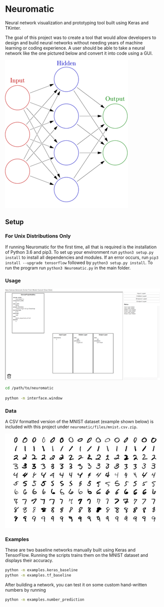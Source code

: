 # Neuromatic

Neural network visualization and prototyping tool built using Keras and TKinter.

The goal of this project was to create a tool that would allow developers to design and build neural networks without needing years of machine learning or coding experience. A user should be able to take a neural network like the one pictured below and convert it into code using a GUI.

![neural network diagram](files/nn_diagram.png)

## Setup
### For Unix Distributions Only
If running Neuromatic for the first time, all that is required is the installation of Python 3.6 and pip3. To set up your environment run `python3 setup.py install` to install all dependencies and modules. If an error occurs, run `pip3 install --upgrade tensorflow` followed by `python3 setup.py install`. To run the program run `python3 Neuromatic.py` in the main folder. 

### Usage

![neuromatic window](files/window_example.png)

```bash
cd /path/to/neuromatic

python -m interface.window
```

### Data
A CSV formatted version of the MNIST dataset (example shown below) is included with this project under `neuromatic/files/mnist.csv.zip`.

![mnist examples](files/mnist_examples.png)

### Examples
These are two baseline networks manually built using Keras and TensorFlow. Running the scripts trains them on the MNIST dataset and displays their accuracy.

```bash
python -m examples.keras_baseline
python -m examples.tf_baseline
```

After building a network, you can test it on some custom hand-written numbers by running
```bash
python -m examples.number_prediction
```
